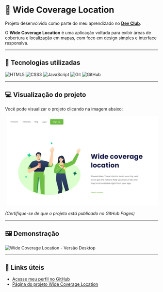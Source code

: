 <!-- markdownlint-disable MD033 -->

# 📍 Wide Coverage Location

Projeto desenvolvido como parte do meu aprendizado no **[Dev Club](https://www.devclub.com.br)**.

O **Wide Coverage Location** é uma aplicação voltada para exibir áreas de cobertura e localização em mapas, com foco em design simples e interface responsiva.

---

## 🚀 Tecnologias utilizadas

![HTML5](https://img.shields.io/badge/HTML5-E34F26?style=for-the-badge&logo=html5&logoColor=white)
![CSS3](https://img.shields.io/badge/CSS3-1572B6?style=for-the-badge&logo=css3&logoColor=white)
![JavaScript](https://img.shields.io/badge/JavaScript-F7DF1E?style=for-the-badge&logo=javascript&logoColor=black)
![Git](https://img.shields.io/badge/Git-F05032?style=for-the-badge&logo=git&logoColor=white)
![GitHub](https://img.shields.io/badge/GitHub-000?style=for-the-badge&logo=github&logoColor=white)

---

## 💻 Visualização do projeto

Você pode visualizar o projeto clicando na imagem abaixo:

[![Visualização do projeto Wide Coverage Location](https://github.com/adilsonribeiroalmeida/Wide-Coverage-Location/blob/main/assets/WIDE%20coverage%20-%20Desktop.jpg?raw=true)](https://github.com/adilsonribeiroalmeida/Wide-Coverage-Location)

*(Certifique-se de que o projeto está publicado no GitHub Pages)*

---

## 🖼️ Demonstração

![Wide Coverage Location - Versão Desktop]()

---

## 🔗 Links úteis

- [Acesse meu perfil no GitHub](https://github.com/adilsonribeiroalmeida)
- [Página do projeto Wide Coverage Location](https://github.com/adilsonribeiroalmeida/Wide-Coverage-Location)

<!-- markdownlint-enable MD033 -->

<!-- markdownlint-enable MD033 -->
